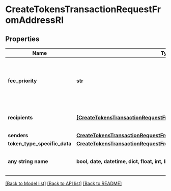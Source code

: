 # CreateTokensTransactionRequestFromAddressRI


## Properties
Name | Type | Description | Notes
------------ | ------------- | ------------- | -------------
**fee_priority** | **str** | Represents the fee priority of the automation, whether it is \&quot;slow\&quot;, \&quot;standard\&quot; or \&quot;fast\&quot;. | 
**recipients** | [**[CreateTokensTransactionRequestFromAddressRIRecipients]**](CreateTokensTransactionRequestFromAddressRIRecipients.md) | Defines the destination for the transaction, i.e. the recipient(s). | 
**senders** | [**CreateTokensTransactionRequestFromAddressRISenders**](CreateTokensTransactionRequestFromAddressRISenders.md) |  | 
**token_type_specific_data** | [**CreateTokensTransactionRequestFromAddressRITokenTypeSpecificData**](CreateTokensTransactionRequestFromAddressRITokenTypeSpecificData.md) |  | 
**any string name** | **bool, date, datetime, dict, float, int, list, str, none_type** | any string name can be used but the value must be the correct type | [optional]

[[Back to Model list]](../README.md#documentation-for-models) [[Back to API list]](../README.md#documentation-for-api-endpoints) [[Back to README]](../README.md)


